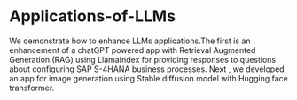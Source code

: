 # Applications-of-LLMs
We demonstrate how to enhance LLMs applications.The first is an enhancement of a chatGPT powered app with Retrieval Augmented Generation (RAG) using LlamaIndex for providing responses to questions about configuring SAP S-4HANA business processes. Next , we developed an app for image generation using Stable diffusion model with Hugging face transformer.
